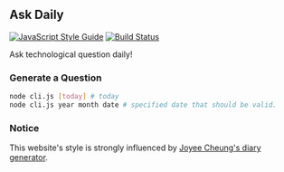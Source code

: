 ## Ask Daily

[![JavaScript Style Guide](https://cdn.rawgit.com/feross/standard/master/badge.svg)](https://github.com/feross/standard)
[![Build Status](https://travis-ci.org/daix6/AskDaily.svg?branch=master)](https://travis-ci.org/daix6/AskDaily)

Ask technological question daily!

### Generate a Question

```bash
node cli.js [today] # today
node cli.js year month date # specified date that should be valid.
```

### Notice

This website's style is strongly influenced by [Joyee Cheung's diary generator](http://joyeecheung.github.io/diary/).
